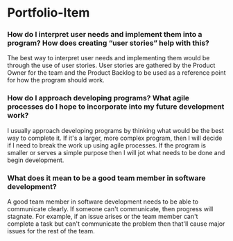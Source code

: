 # Portfolio-Item

### How do I interpret user needs and implement them into a program? How does creating “user stories” help with this?
The best way to interpret user needs and implementing them would be through the use of user stories. User stories are gathered by the Product Owner for the team and the Product Backlog to be used as a reference point for how the program should work.
### How do I approach developing programs? What agile processes do I hope to incorporate into my future development work?
I usually approach developing programs by thinking what would be the best way to complete it. If it's a larger, more complex program, then I will decide if I need to break the work up using agile processes. If the program is smaller or serves a simple purpose then I will jot what needs to be done and begin development.
### What does it mean to be a good team member in software development?
A good team member in software development needs to be able to communicate clearly. If someone can't communicate, then progress will stagnate. For example, if an issue arises or the team member can't complete a task but can't communicate the problem then that'll cause major issues for the rest of the team.
